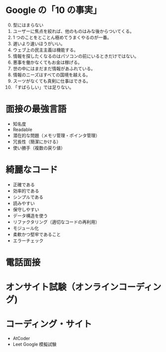 # Google の「10 の事実」

0. 型にはまらない
1. ユーザーに焦点を絞れば、他のものはみな後からついてくる。
2. 1 つのことをとことん極めてうまくやるのが一番。
3. 遅いより速いほうがいい。
4. ウェブ上の民主主義は機能する。
5. 情報を探したくなるのはパソコンの前にいるときだけではない。
6. 悪事を働かなくてもお金は稼げる。
7. 世の中にはまだまだ情報があふれている。
8. 情報のニーズはすべての国境を越える。
9. スーツがなくても真剣に仕事はできる。
10. 「すばらしい」では足りない。

# 面接の最強言語

- 知名度
- Readable
- 潜在的な問題（メモリ管理・ポインタ管理）
- 冗長性（簡潔にかける）
- 使い勝手（複数の戻り値）

# 綺麗なコード

- 正確である
- 効率的である
- シンプルである
- 読みやすい
- 保守しやすい
- データ構造を使う
- リファクタリング（適切なコードの再利用）
- モジュール化
- 柔軟かつ堅牢であること
- エラーチェック

# 電話面接

# オンサイト試験（オンラインコーディング)

# コーディング・サイト
- AtCoder
- Leet Google 模擬試験